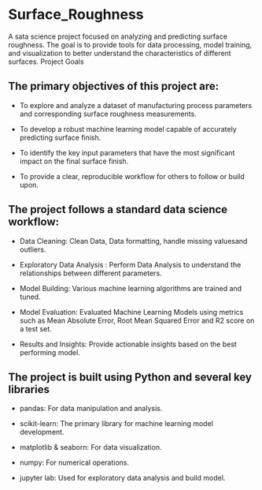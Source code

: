 # Surface_Roughness
A sata science project focused on analyzing and predicting surface roughness. The goal is to provide tools for data processing, model training, and visualization to better understand the characteristics of different surfaces.
  Project Goals

## The primary objectives of this project are:

 - To explore and analyze a dataset of manufacturing process parameters and corresponding surface roughness measurements.
   
 - To develop a robust machine learning model capable of accurately predicting surface finish.
   
 - To identify the key input parameters that have the most significant impact on the final surface finish.
   
 - To provide a clear, reproducible workflow for others to follow or build upon.



## The project follows a standard data science workflow:

- Data Cleaning:  Clean Data, Data formatting, handle missing valuesand outliers.
  
- Exploratory Data Analysis : Perform Data Analysis to understand the relationships between different parameters.
  
- Model Building: Various machine learning algorithms are trained and tuned.
  
- Model Evaluation: Evaluated Machine Learning Models using metrics such as Mean Absolute Error, Root Mean Squared Error and R2 score on a test set.
  
- Results and Insights: Provide actionable insights based on the best performing model.


## The project is built using Python and several key libraries

- pandas: For data manipulation and analysis.
  
- scikit-learn: The primary library for machine learning model development.
  
- matplotlib & seaborn: For data visualization.
  
- numpy: For numerical operations.
  
 - jupyter lab: Used for exploratory data analysis and build model.

